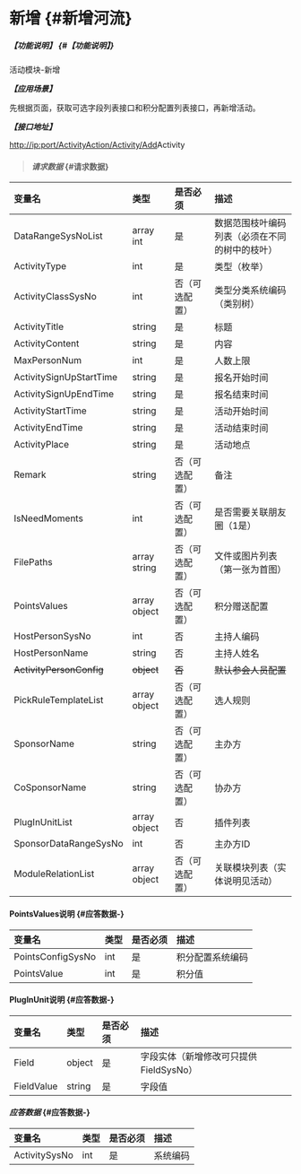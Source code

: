 # 新增 {#新增河流}

##### _【功能说明】_ {#【功能说明】}

活动模块-新增

_**【应用场景】**_

先根据页面，获取可选字段列表接口和积分配置列表接口，再新增活动。

_**【接口地址】**_

[http://ip:port/ActivityAction/Activity/Add](http://ip:port/HMAction/River/AddRiver)Activity

> #### _请求数据_ {#请求数据}

| 变量名 | 类型 | 是否必须 | 描述 |
| :--- | :--- | :--- | :--- |
| DataRangeSysNoList | array int | 是 | 数据范围枝叶编码列表（必须在不同的树中的枝叶） |
| ActivityType | int | 是 | 类型（枚举） |
| ActivityClassSysNo | int | 否（可选配置） | 类型分类系统编码（类别树） |
| ActivityTitle | string | 是 | 标题 |
| ActivityContent | string | 是 | 内容 |
| MaxPersonNum | int | 是 | 人数上限 |
| ActivitySignUpStartTime | string | 是 | 报名开始时间 |
| ActivitySignUpEndTime | string | 是 | 报名结束时间 |
| ActivityStartTime | string | 是 | 活动开始时间 |
| ActivityEndTime | string | 是 | 活动结束时间 |
| ActivityPlace | string | 是 | 活动地点 |
| Remark | string | 否（可选配置） | 备注 |
| IsNeedMoments | int | 否（可选配置） | 是否需要关联朋友圈（1是） |
| FilePaths | array string | 否（可选配置） | 文件或图片列表（第一张为首图） |
| PointsValues | array object | 否（可选配置） | 积分赠送配置 |
| HostPersonSysNo | int | 否 | 主持人编码 |
| HostPersonName | string | 否 | 主持人姓名 |
| ~~ActivityPersonConfig~~ | ~~object~~ | ~~否~~ | ~~默认参会人员配置~~ |
| PickRuleTemplateList | array object | 否（可选配置） | 选人规则 |
| SponsorName | string | 否（可选配置） | 主办方 |
| CoSponsorName | string | 否（可选配置） | 协办方 |
| PlugInUnitList | array object | 否 | 插件列表 |
| SponsorDataRangeSysNo | int | 否 | 主办方ID |
| ModuleRelationList | array object | 否（可选配置） | 关联模块列表（实体说明见活动） |

#### PointsValues说明 {#应答数据-}

| 变量名 | 类型 | 是否必须 | 描述 |
| :--- | :--- | :--- | :--- |
| PointsConfigSysNo | int | 是 | 积分配置系统编码 |
| PointsValue | int | 是 | 积分值 |

#### PlugInUnit说明 {#应答数据-}

| 变量名 | 类型 | 是否必须 | 描述 |
| :--- | :--- | :--- | :--- |
| Field | object | 是 | 字段实体（新增修改可只提供FieldSysNo） |
| FieldValue | string | 是 | 字段值 |

#### _应答数据_ {#应答数据-}

| 变量名 | 类型 | 是否必须 | 描述 |
| :--- | :--- | :--- | :--- |
| ActivitySysNo | int | 是 | 系统编码 |



